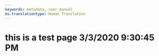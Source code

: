 ```yaml
---
keywords: metadata, user manual
ms.translationtype: Human Translation
---
```

# this is a test page 3/3/2020 9:30:45 PM